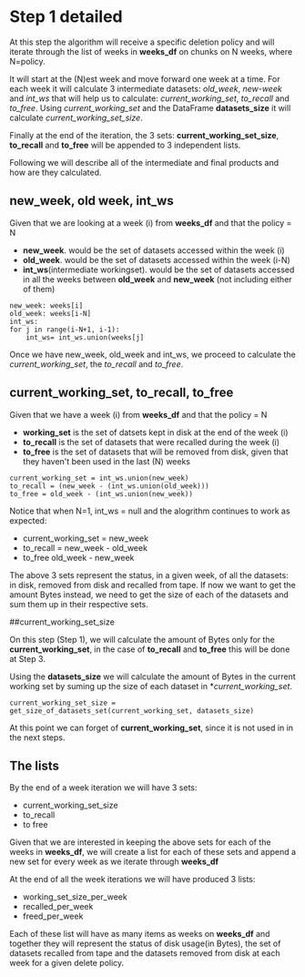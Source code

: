 # Step 1 detailed

At this step the algorithm will receive a specific deletion policy 
and will iterate through the list of weeks in
**weeks_df** on chunks on N weeks, where N=policy.

It will start at the (N)est week and move forward one week at a time. For each week it
will calculate 3 intermediate datasets: *old_week*, *new-week* and *int_ws* 
that will help us to calculate: *current_working_set*, *to_recall* and *to_free*.
Using *current_working_set* and the DataFrame **datasets_size** it will calculate
*current_working_set_size*.

Finally at the end of the iteration, the 3 sets: 
**current_working_set_size**, **to_recall** and **to_free** will be appended to
3 independent lists.

Following we will describe all of the intermediate and final products and how
are they calculated.


## new_week, old week, int_ws

Given that we are looking at a week (i) from **weeks_df** and that the policy = N
 * **new_week**. would be the set of datasets accessed within the week (i)
 * **old_week**. would be the set of datasets accessed within the week (i-N)
 * **int_ws**(intermediate workingset). would be the set of datasets accessed in
    all the weeks between **old_week** and **new_week** (not including either of them)

```
new_week: weeks[i] 
old_week: weeks[i-N]
int_ws: 
for j in range(i-N+1, i-1):
    int_ws= int_ws.union(weeks[j]
```
Once we have new_week, old_week and int_ws, we proceed to calculate the
*current_working_set*, the *to_recall* and *to_free*.


## current_working_set, to_recall, to_free 

Given that we have a  week (i) from **weeks_df** and that the policy = N
 * **working_set** is the set of datsets kept in disk at the end of the week (i)
 * **to_recall** is the set of datasets that were recalled during the week (i)
 * **to_free** is the set of datasets that will be removed from disk, given that they
    haven't been used in the last (N) weeks

```
current_working_set = int_ws.union(new_week)
to_recall = (new_week - (int_ws.union(old_week)))
to_free = old_week - (int_ws.union(new_week))
```
Notice that when N=1, int_ws = null and the alogrithm continues to work as expected:

 * current_working_set = new_week
 * to_recall = new_week - old_week
 * to_free old_week - new_week


The above 3 sets represent the status, in a given week, of all the datasets: in
disk, removed from disk and recalled from tape. If now we want to get the amount
Bytes instead, we need to get the size of each of the datasets and sum them up
in their respective sets. 


##current_working_set_size

On this step (Step 1), we will calculate the amount of Bytes only for the 
**current_working_set**, in the case of **to_recall** and **to_free** this 
will be done at Step 3.

Using the **datasets_size** we will calculate the amount of Bytes in the current
working set by suming up the size of each dataset in **current_working_set*.

```
current_working_set_size = get_size_of_datasets_set(current_working_set, datasets_size) 
```
At this point we can forget of **current_working_set**, since it is not used in
in the next steps.


## The lists

By the end of a week iteration we will have 3 sets:

 * current_working_set_size
 * to_recall
 * to free

Given that we are interested in keeping the above sets for each of the weeks in
**weeks_df**, we will create a list for each of these sets and append a new set
for every week as we iterate through **weeks_df**

At the end of all the week iterations we will have produced 3 lists:
 * working_set_size_per_week
 * recalled_per_week
 * freed_per_week

Each of these list will have as many items as weeks on **weeks_df** and together they
will represent the status of disk usage(in Bytes), the set of datasets recalled from
tape and the datasets removed from disk at each week for a given delete policy.


